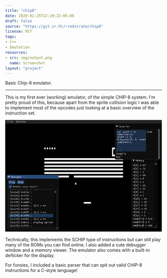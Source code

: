 ```yaml
---
title: "chip8"
date: 2020-01-25T22:29:22-05:00
draft: false
source: "https://git.sr.ht/~redstrate/chip8"
license: MIT
tags:
- C++
- Emulation
resources:
- src: img/output.png
  name: Screenshot
layout: "project"
---
```


Basic Chip-8 emulator.

<!--more-->
---

This is my first ever (working) emulator, of the simple CHIP-8 system. I'm pretty proud of this, because apart from the sprite collision logic I was able to implement most of the opcodes just looking at a basic overview of the instruction set.

![Screenshot of breakout](output.png)

Technically, this implements the SCHIP type of instructions but can still play many of the ROMs you can find online. I also added a cute debugger window and a memory viewer. The emulator also comes with a built-in deflicker for the display.

For funsies, I included a basic parser that can spit out valid CHIP-8 instructions for a C-style language!

